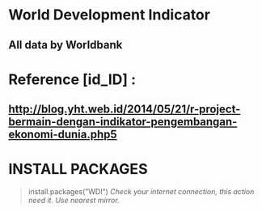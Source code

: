 World Development Indicator
===================
All data by Worldbank
-------------------
# Reference [id_ID] : 
http://blog.yht.web.id/2014/05/21/r-project-bermain-dengan-indikator-pengembangan-ekonomi-dunia.php5
-------------------
# INSTALL PACKAGES
> install.packages("WDI")
*Check your internet connection, this action need it. Use nearest mirror.*
